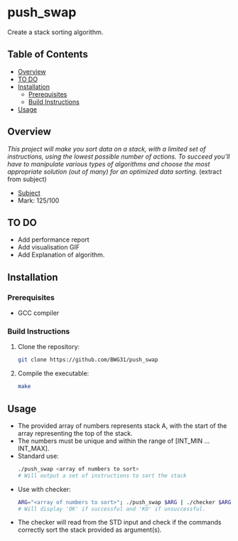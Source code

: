 # push_swap
Create a stack sorting algorithm.

## Table of Contents

- [Overview](#overview)
- [TO DO](#to-do)
- [Installation](#installation)
    - [Prerequisites](#prerequisites)
    - [Build Instructions](#build-instructions)
- [Usage](#usage)

## Overview

*This project will make you sort data on a stack, with a limited set of instructions, using
the lowest possible number of actions. To succeed you’ll have to manipulate various
types of algorithms and choose the most appropriate solution (out of many) for an
optimized data sorting.* (extract from subject)

- [Subject](./subject_en.pdf)
- Mark: 125/100

## TO DO
- Add performance report
- Add visualisation GIF
- Add Explanation of algorithm.


## Installation

### Prerequisites

- GCC compiler

### Build Instructions

1. Clone the repository:
   ```sh
   git clone https://github.com/BWG31/push_swap
2. Compile the executable:
    ```sh
    make
## Usage
 - The provided array of numbers represents stack A, with the start of the array representing the top of the stack.
 - The numbers must be unique and within the range of [INT_MIN ... INT_MAX].
 - Standard use:
    ```sh
    ./push_swap <array of numbers to sort>
    # Will output a set of instructions to sort the stack
 - Use with checker:
    ```sh
    ARG="<array of numbers to sort>"; ./push_swap $ARG | ./checker $ARG
    # Will display 'OK' if successful and 'KO' if unsuccessful.
  - The checker will read from the STD input and check if the commands correctly sort the stack provided as argument(s).
